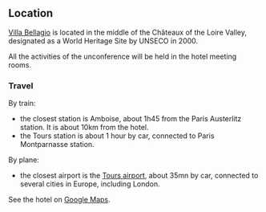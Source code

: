 # &nbsp;

## Location

[Villa Bellagio](https://vbamboise.popinns.com/) is located in the middle of the Châteaux of the Loire Valley, designated as a World Heritage Site by UNSECO in 2000.

All the activities of the unconference will be held in the hotel meeting rooms. 

### Travel

By train:
- the closest station is Amboise, about 1h45 from the Paris Austerlitz station. It is about 10km from the hotel. 
- the Tours station is about 1 hour by car, connected to Paris Montparnasse station.

By plane: 
- the closest airport is the [Tours airport](https://www.tours.aeroport.fr/), about 35mn by car, connected to several cities in Europe, including London. 

See the hotel on [Google Maps](https://www.google.com/maps/place/Villa+Bellagio+Amboise+(by+Popinns)/@47.3916287,1.0056879,17z/data=!4m8!3m7!1s0x0:0x7c761162888f59bd!5m2!4m1!1i2!8m2!3d47.3917174!4d1.00668). 
